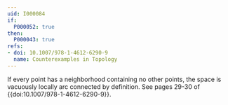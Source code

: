 ```yaml
---
uid: I000084
if:
  P000052: true
then:
  P000043: true
refs:
- doi: 10.1007/978-1-4612-6290-9
  name: Counterexamples in Topology
---
```


If every point has a neighborhood containing no other points, the space is vacuously locally arc connected by definition.
See pages 29-30 of {{doi:10.1007/978-1-4612-6290-9}}.
